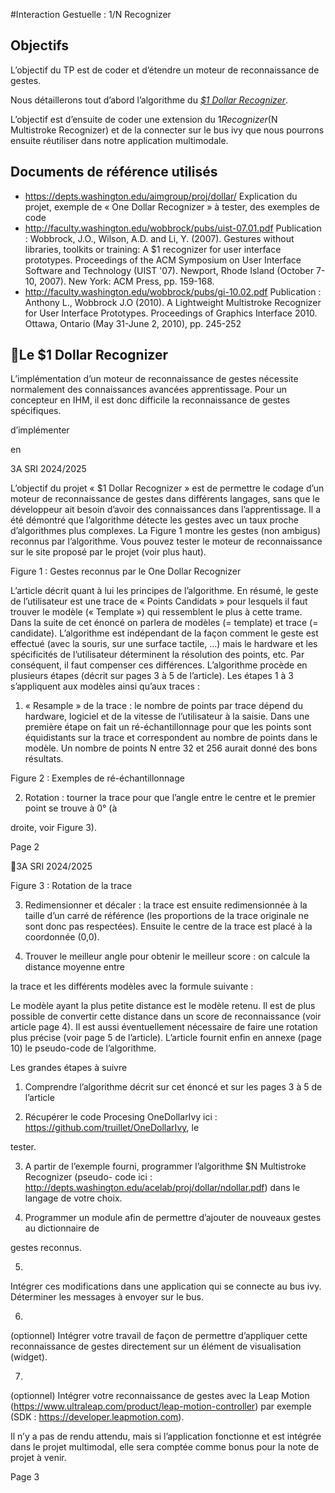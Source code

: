#Interaction Gestuelle : $1/$N Recognizer

## Objectifs
L’objectif du TP est de coder et d’étendre un moteur de reconnaissance de gestes.

Nous  détaillerons  tout  d’abord  l’algorithme  du  *[$1  Dollar  Recognizer](https://depts.washington.edu/acelab/proj/dollar/index.html)*.

L’objectif est d’ensuite de coder une extension du $1 Recognizer ($N Multistroke Recognizer) et de la connecter sur le bus ivy que nous pourrons ensuite réutiliser dans notre application multimodale.

## Documents de référence utilisés
* https://depts.washington.edu/aimgroup/proj/dollar/
Explication du projet, exemple de « One Dollar Recognizer » à tester, des exemples de code
* http://faculty.washington.edu/wobbrock/pubs/uist-07.01.pdf
Publication : Wobbrock, J.O., Wilson, A.D. and Li, Y. (2007). Gestures without libraries, toolkits or training: A $1 recognizer for user interface prototypes. Proceedings of the ACM Symposium on User Interface Software and Technology (UIST '07). Newport, Rhode Island (October 7-10, 2007). New York: ACM Press, pp. 159-168.
* http://faculty.washington.edu/wobbrock/pubs/gi-10.02.pdf
Publication : Anthony L., Wobbrock J.O (2010). A Lightweight Multistroke Recognizer for User
Interface Prototypes. Proceedings of Graphics Interface 2010. Ottawa, Ontario (May 31-June
2, 2010), pp. 245-252

## Le $1 Dollar Recognizer
L’implémentation  d’un  moteur  de  reconnaissance  de  gestes  nécessite  normalement  des  connaissances
avancées
apprentissage.
Pour un concepteur en IHM, il est donc
difficile
la
reconnaissance  de  gestes  spécifiques.

d’implémenter

en

3A SRI 2024/2025

L’objectif  du  projet  « $1  Dollar
Recognizer »  est  de  permettre
le
codage d’un moteur de reconnaissance
de  gestes  dans  différents  langages,
sans  que  le  développeur  ait  besoin
d’avoir  des
connaissances  dans
l’apprentissage. Il a été démontré que
l’algorithme détecte les gestes avec un
taux  proche  d’algorithmes  plus
complexes.
La  Figure  1  montre  les  gestes  (non
ambigus)  reconnus  par  l’algorithme.
Vous  pouvez  tester  le  moteur  de
reconnaissance sur le site proposé par
le projet (voir plus haut).

Figure 1 : Gestes reconnus par le One Dollar Recognizer

L’article décrit quant à lui les principes de l’algorithme.
En résumé, le geste de l’utilisateur est une trace de « Points Candidats » pour lesquels il faut trouver le
modèle (« Template ») qui ressemblent le plus à cette trame. Dans la suite de cet énoncé on parlera de
modèles (= template) et trace (= candidate).
L’algorithme est indépendant de la façon comment le geste est effectué (avec la souris, sur une surface
tactile, …) mais le hardware et les spécificités de l’utilisateur déterminent la résolution des points, etc.
Par conséquent, il faut compenser ces différences. L’algorithme procède en plusieurs étapes (décrit sur
pages 3 à 5 de l’article). Les étapes 1 à 3 s’appliquent aux modèles ainsi qu’aux traces :

1.  « Resample » de la trace : le nombre de points par trace dépend du hardware, logiciel et de
la vitesse de l’utilisateur à la saisie. Dans une première étape on fait un ré-échantillonnage pour
que  les  points  sont  équidistants  sur  la  trace  et  correspondent  au  nombre  de  points  dans  le
modèle. Un nombre de points N entre 32 et 256 aurait donné des bons résultats.

Figure 2 : Exemples de ré-échantillonnage

2.  Rotation : tourner la trace pour que l’angle entre le centre et le premier point se trouve à 0° (à

droite, voir Figure 3).

Page 2

3A SRI 2024/2025

Figure 3 : Rotation de la trace

3.  Redimensionner  et  décaler :  la  trace  est  ensuite  redimensionnée  à  la  taille  d’un  carré  de
référence (les proportions de la trace originale ne sont donc pas respectées). Ensuite le centre
de la trace est placé à la coordonnée (0,0).

4.  Trouver le meilleur angle pour obtenir le meilleur score : on calcule la distance moyenne entre

la trace et les différents modèles avec la formule suivante :

Le modèle ayant la plus petite distance est le modèle retenu. Il est de plus possible de convertir cette
distance dans un score de reconnaissance (voir article page 4). Il est aussi éventuellement nécessaire de
faire une rotation plus précise (voir page 5 de l’article).
L’article fournit enfin en annexe (page 10) le pseudo-code de l’algorithme.

Les grandes étapes à suivre

1.  Comprendre l’algorithme décrit sur cet énoncé et sur les pages 3 à 5 de l’article

2.  Récupérer  le  code  Procesing  OneDollarIvy  ici :  https://github.com/truillet/OneDollarIvy,  le

tester.

3.  A  partir  de  l’exemple  fourni,  programmer  l’algorithme  $N  Multistroke  Recognizer  (pseudo-
code  ici :  http://depts.washington.edu/acelab/proj/dollar/ndollar.pdf)  dans  le  langage  de
votre choix.

4.  Programmer  un  module  afin  de  permettre  d’ajouter  de  nouveaux  gestes  au  dictionnaire  de

gestes reconnus.

5.

Intégrer  ces  modifications  dans  une  application  qui  se  connecte  au  bus  ivy.  Déterminer  les
messages à envoyer sur le bus.

6.

(optionnel) Intégrer votre travail de façon de permettre d’appliquer cette reconnaissance de
gestes directement sur un élément de visualisation (widget).

7.

(optionnel) Intégrer votre reconnaissance de gestes avec la Leap Motion
(https://www.ultraleap.com/product/leap-motion-controller) par exemple
(SDK : https://developer.leapmotion.com).

Il n’y a pas de rendu attendu, mais si l’application fonctionne et est intégrée dans le projet multimodal,
elle sera comptée comme bonus pour la note de projet à venir.

Page 3


